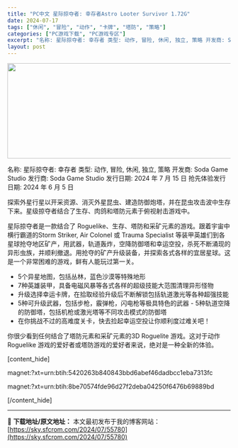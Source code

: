 ```yaml
---
title: "PC中文 星际掠夺者: 幸存者Astro Looter Survivor 1.72G"
date: 2024-07-17
tags: ["休闲", "冒险", "动作", "卡牌", "塔防", "策略"]
categories: ["PC游戏下载", "PC游戏专区"]
excerpt: "名称: 星际掠夺者: 幸存者 类型: 动作, 冒险, 休闲, 独立, 策略 开发商: Soda Game Studio 发行商: Soda Game Studio 发行日期: 2024 年 7 月 15 日 抢先体验发行日期: 2024 年 6 月 5 日 探索外星行星以开采资源、消灭外星昆虫、建造&hellip;"
layout: post
---
```


<img class="aligncenter size-full wp-image-55782" src="https://sky.sfcrom.com/wp-content/uploads/2024/07/2024071707423881.jpg" alt="" width="660" height="215" />

名称: 星际掠夺者: 幸存者
类型: 动作, 冒险, 休闲, 独立, 策略
开发商: Soda Game Studio
发行商: Soda Game Studio
发行日期: 2024 年 7 月 15 日
抢先体验发行日期: 2024 年 6 月 5 日

探索外星行星以开采资源、消灭外星昆虫、建造防御炮塔，并在昆虫攻击波中生存下来。星级掠夺者结合了生存、肉鸽和塔防元素于俯视射击游戏中。

星际掠夺者是一款结合了 Roguelike、生存、塔防和采矿元素的游戏。跟着宇宙中横行霸道的Storm Striker, Air Colonel 或 Trauma Specialist 等装甲英雄们到各星球抢夺地区矿产，用武器，轨道轰炸，空降防御塔和幸运空投，杀死不断涌现的异形虫族，并顺利撤退。用抢夺的矿产升级装备，并探索各式各样的宜居星球。这是一个非常困难的游戏，鲜有人能玩过第一关。
- 5个异星地图，包括丛林，蓝色沙漠等特殊地形
- 7种英雄装甲，具备电磁风暴等各式各样的超级技能大范围清理异形怪物
- 升级选择幸运卡牌，在拾取经验升级后不断解锁包括轨道激光等各种超强技能
- 5种可升级武器，包括步枪，霰弹枪，闪电枪等极具特色的武器 - 5种轨道空降的防御塔，包括机枪或激光塔等不同攻击模式的防御塔
- 在你挑战不过的高难度关卡，快去捡起幸运空投让你顺利度过难关吧！

你很少看到任何结合了塔防元素和采矿元素的3D Roguelite 游戏。这对于动作 Roguelike 游戏的爱好者或塔防游戏的爱好者来说，绝对是一种全新的体验。

[content_hide]

magnet:?xt=urn:btih:5420263b840843bbd6abef46dadbcc1eba7313fc

magnet:?xt=urn:btih:8be70574fde96d27f2deba04250f6476b69889bd

[/content_hide]

---
📖 **下载地址/原文地址：** 本文最初发布于我的博客网站：[https://sky.sfcrom.com/2024/07/55780](https://sky.sfcrom.com/2024/07/55780)
